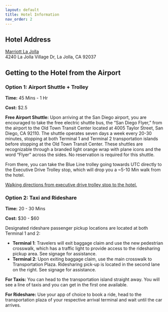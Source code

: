 ```yaml
---
layout: default
title: Hotel Information
nav_order: 2
---
```



## Hotel Address
[Marriott La Jolla](https://maps.app.goo.gl/1TmMx7vMQXsuNPAz5) <br>
4240 La Jolla Village Dr, La Jolla, CA 92037

## Getting to the Hotel from the Airport 

### Option 1: Airport Shuttle + Trolley

**Time:** 45 Mins - 1 Hr 

**Cost:** $2.5 

**Free Airport Shuttle:** Upon arriving at the San Diego airport, you are encouraged to take the free electric shuttle bus, the “San Diego Flyer,” from the airport to the Old Town Transit Center located at 4005 Taylor Street, San Diego, CA 92110. The shuttle operates seven days a week every 20-30 minutes, stopping at both Terminal 1 and Terminal 2 transportation islands before stopping at the Old Town Transit Center. These shuttles are recognizable through a branded light orange wrap with plane icons and the word “Flyer” across the sides. No reservation is required for this shuttle. 

From there, you can take the Blue Line trolley going towards UTC directly to the Executive Drive Trolley stop, which will drop you a ~5-10 Min walk from the hotel.

[Walking directions from executive drive trolley stop to the hotel.](https://maps.app.goo.gl/FCxjGotkUA2D5bNU7)

### Option 2: Taxi and Rideshare

**Time:** 20 - 30 Mins 

**Cost:** $30 - $60

Designated rideshare passenger pickup locations are located at both Terminal 1 and 2:

* **Terminal 1**: Travelers will exit baggage claim and use the new pedestrian crosswalk, which has a traffic light to provide access to the ridesharing pickup area. See signage for assistance.  
* **Terminal 2**: Upon exiting baggage claim, use the main crosswalk to Transportation Plaza. Ridesharing pick-up is located in the second lane on the right. See signage for assistance.

**For Taxis:** You can head to the transportation island straight away. You will see a line of taxis and you can get in the first one available.

**For Rideshare:** Use your app of choice to book a ride, head to the transportation plaza of your respective arrival terminal and wait until the car arrives.


